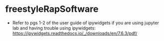 # freestyleRapSoftware

- Refer to pgs 1-2 of the user guide of ipywidgets if you are using jupyter lab and having trouble using ipywidgets: https://ipywidgets.readthedocs.io/_/downloads/en/7.6.3/pdf/
